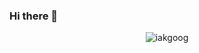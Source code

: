### Hi there 👋

<div align="center">
  <img src="https://github-readme-stats.vercel.app/api?username=iakgoog&show_icons=true&count_private=true" alt="iakgoog" />
</div>
